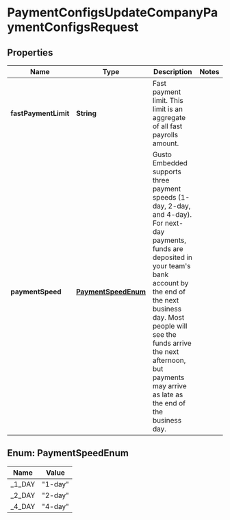 

# PaymentConfigsUpdateCompanyPaymentConfigsRequest



## Properties

| Name | Type | Description | Notes |
|------------ | ------------- | ------------- | -------------|
|**fastPaymentLimit** | **String** | Fast payment limit. This limit is an aggregate of all fast payrolls amount. |  |
|**paymentSpeed** | [**PaymentSpeedEnum**](#PaymentSpeedEnum) | Gusto Embedded supports three payment speeds (1-day, 2-day, and 4-day). For next-day payments, funds are deposited in your team&#39;s bank account by the end of the next business day. Most people will see the funds arrive the next afternoon, but payments may arrive as late as the end of the business day. |  |



## Enum: PaymentSpeedEnum

| Name | Value |
|---- | -----|
| _1_DAY | &quot;1-day&quot; |
| _2_DAY | &quot;2-day&quot; |
| _4_DAY | &quot;4-day&quot; |



